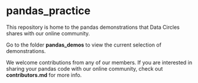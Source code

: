 # pandas_practice

This repository is home to the pandas demonstrations that Data Circles shares with our online community. 

Go to the folder **pandas_demos** to view the current selection of demonstrations. 

We welcome contributions from any of our members. If you are interested in sharing your pandas code with our online community, check out **contributors.md** for more info. 
